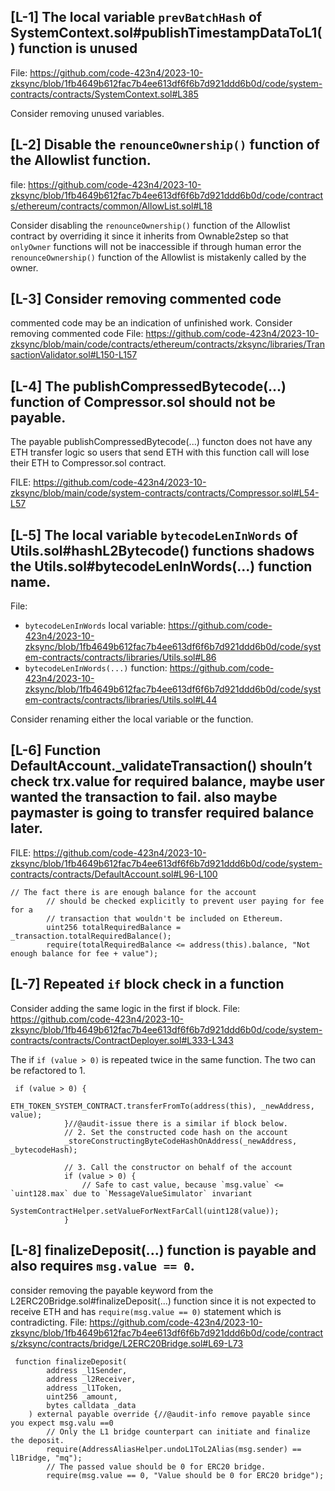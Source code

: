 ## [L-1] The local variable `prevBatchHash` of SystemContext.sol#publishTimestampDataToL1() function is unused

File: https://github.com/code-423n4/2023-10-zksync/blob/1fb4649b612fac7b4ee613df6f6b7d921ddd6b0d/code/system-contracts/contracts/SystemContext.sol#L385

Consider removing unused variables.

## [L-2] Disable the `renounceOwnership()` function of the Allowlist function.
file: https://github.com/code-423n4/2023-10-zksync/blob/1fb4649b612fac7b4ee613df6f6b7d921ddd6b0d/code/contracts/ethereum/contracts/common/AllowList.sol#L18

Consider disabling the `renounceOwnership()` function of the Allowlist contract by overriding it since it inherits from Ownable2step so that `onlyOwner` functions will not be inaccessible if through human error the `renounceOwnership()` function of the Allowlist is mistakenly called by the owner.

## [L-3] Consider removing commented code
commented code may be an indication of unfinished work. Consider removing commented code
File: https://github.com/code-423n4/2023-10-zksync/blob/main/code/contracts/ethereum/contracts/zksync/libraries/TransactionValidator.sol#L150-L157

## [L-4] The publishCompressedBytecode(...) function of Compressor.sol should not be payable. 
The payable publishCompressedBytecode(...) functon does not have any ETH transfer logic so users that send ETH with this function call will lose their ETH to Compressor.sol contract.

FILE: https://github.com/code-423n4/2023-10-zksync/blob/main/code/system-contracts/contracts/Compressor.sol#L54-L57

## [L-5] The local variable `bytecodeLenInWords` of Utils.sol#hashL2Bytecode() functions shadows the Utils.sol#bytecodeLenInWords(...) function name.
File: 
- `bytecodeLenInWords` local variable:  https://github.com/code-423n4/2023-10-zksync/blob/1fb4649b612fac7b4ee613df6f6b7d921ddd6b0d/code/system-contracts/contracts/libraries/Utils.sol#L86
- `bytecodeLenInWords(...)` function: https://github.com/code-423n4/2023-10-zksync/blob/1fb4649b612fac7b4ee613df6f6b7d921ddd6b0d/code/system-contracts/contracts/libraries/Utils.sol#L44

Consider renaming either the local variable or the function.

## [L-6] Function DefaultAccount._validateTransaction() shouln’t check trx.value for required balance, maybe user wanted the transaction to fail. also maybe paymaster is going to transfer required balance later.
FILE: https://github.com/code-423n4/2023-10-zksync/blob/1fb4649b612fac7b4ee613df6f6b7d921ddd6b0d/code/system-contracts/contracts/DefaultAccount.sol#L96-L100
```
// The fact there is are enough balance for the account
        // should be checked explicitly to prevent user paying for fee for a
        // transaction that wouldn't be included on Ethereum.
        uint256 totalRequiredBalance = _transaction.totalRequiredBalance();
        require(totalRequiredBalance <= address(this).balance, "Not enough balance for fee + value");
```
## [L-7] Repeated `if` block check in a function
Consider adding the same logic in the first if block.
File: https://github.com/code-423n4/2023-10-zksync/blob/1fb4649b612fac7b4ee613df6f6b7d921ddd6b0d/code/system-contracts/contracts/ContractDeployer.sol#L333-L343

The if `if (value > 0)` is repeated twice in the same function. The two can be refactored to 1.
```solidity
 if (value > 0) {
                ETH_TOKEN_SYSTEM_CONTRACT.transferFromTo(address(this), _newAddress, value);
            }//@audit-issue there is a similar if block below.
            // 2. Set the constructed code hash on the account
            _storeConstructingByteCodeHashOnAddress(_newAddress, _bytecodeHash);

            // 3. Call the constructor on behalf of the account
            if (value > 0) {
                // Safe to cast value, because `msg.value` <= `uint128.max` due to `MessageValueSimulator` invariant
                SystemContractHelper.setValueForNextFarCall(uint128(value));
            }
```
## [L-8] finalizeDeposit(...) function is payable and also requires `msg.value == 0`.
consider removing the payable keyword from the L2ERC20Bridge.sol#finalizeDeposit(...) function since it is not expected to receive ETH and has `require(msg.value == 0)` statement which is contradicting.
File: https://github.com/code-423n4/2023-10-zksync/blob/1fb4649b612fac7b4ee613df6f6b7d921ddd6b0d/code/contracts/zksync/contracts/bridge/L2ERC20Bridge.sol#L69-L73

```solidity
 function finalizeDeposit(
        address _l1Sender,
        address _l2Receiver,
        address _l1Token,
        uint256 _amount,
        bytes calldata _data
    ) external payable override {//@audit-info remove payable since you expect msg.valu ==0
        // Only the L1 bridge counterpart can initiate and finalize the deposit.
        require(AddressAliasHelper.undoL1ToL2Alias(msg.sender) == l1Bridge, "mq");
        // The passed value should be 0 for ERC20 bridge.
        require(msg.value == 0, "Value should be 0 for ERC20 bridge");
```